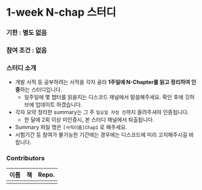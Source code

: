 # 1-week N-chap 스터디


### 기한 : 별도 없음
### 참여 조건 : 없음
### 스터디 소개
- 개발 서적 등 공부하려는 서적을 각자 골라 **1주일에 N-Chapter를 읽고 정리하여 인증**하는 스터디입니다.
  - 일주일에 몇 챕터를 읽을지는 디스코드 채널에서 말씀해주세요. 확인 후에 깃허브에 업데이트 하겠습니다.
- 각자 요약 정리한 summary는 그 주 `일요일 자정 전`까지 올려주셔야 인증됩니다.
  - 한 달에 2회 이상 미인증시, 본 스터디 채널에서 퇴출됩니다.
- Summary 파일 명은 `[서적이름]Chap1` 로 해주세요.
- 시험기간 등 참여가 불가능한 기간에는 경우에는 디스코드에 미리 고지해주시길 바랍니다.

### Contributors

| 이름 | 책 | Repo. |
| --- | --- | --- |
|  | | | 
